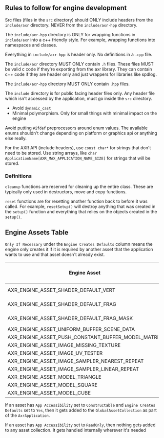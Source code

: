 ## Rules to follow for engine development

Src files (files in the `src` directory) should ONLY include headers from the `include/axr` directory.
NEVER from the `include/axr-hpp` directory.

The `include/axr-hpp` directory is ONLY for wrapping functions in `include/axr` into a c++ friendly style.
For example, wrapping functions into namespaces and classes.

Everything in `include/axr-hpp` is header only. No definitions in a `.cpp` file.

The `include/axr` directory MUST ONLY contain `.h` files. These files MUST be valid c code if they're exporting from the
axr library. They can contain c++ code if they are header only and just wrappers for libraries like spdlog.

The `include/axr-hpp` directory MUST ONLY contain `.hpp` files.

The `include` directory is for public facing header files only.
Any header file which isn't accessed by the application, must go inside the `src` directory.

- Avoid `dynamic_cast`
- Minimal polymorphism. Only for small things with minimal impact on the engine

Avoid putting `#ifdef` preprocessors around enum values. The available enums shouldn't change depending on platform or
graphics api or anything else really.

For the AXR API (include headers), use `const char*` for strings that don't need to be stored.
Use string arrays, like `char ApplicationName[AXR_MAX_APPLICATION_NAME_SIZE]` for strings
that will be stored.

### Definitions

`cleanup` functions are reserved for cleaning up the entire class.
These are typically only used in destructors, move and copy functions.

`reset` functions are for resetting another function back to before it was called.
For example, `resetSetup()` will destroy anything that was created in the `setup()` function and everything that
relies on the objects created in the `setup()`.

## Engine Assets Table

`Only If Necessary` under the `Engine Creates Defaults` column means the engine only creates it if it is required
by another asset that the application wants to use and that asset doesn't already exist.

| Engine Asset                                       | Engine Defined Name | App Accessibility | Engine Creates Defaults |
|----------------------------------------------------|:-------------------:|:-----------------:|:-----------------------:|
| AXR_ENGINE_ASSET_SHADER_DEFAULT_VERT               |         Yes         |   Constructable   |    Only If Necessary    |
| AXR_ENGINE_ASSET_SHADER_DEFAULT_FRAG               |         Yes         |   Constructable   |    Only If Necessary    |
| AXR_ENGINE_ASSET_SHADER_DEFAULT_FRAG_MASK          |         Yes         |   Constructable   |    Only If Necessary    |
| AXR_ENGINE_ASSET_UNIFORM_BUFFER_SCENE_DATA         |         Yes         |     ReadOnly      |           Yes           |
| AXR_ENGINE_ASSET_PUSH_CONSTANT_BUFFER_MODEL_MATRIX |         Yes         |     ReadOnly      |           Yes           |
| AXR_ENGINE_ASSET_IMAGE_MISSING_TEXTURE             |         Yes         |   Constructable   |           Yes           |
| AXR_ENGINE_ASSET_IMAGE_UV_TESTER                   |         No          |   Constructable   |           No            |
| AXR_ENGINE_ASSET_IMAGE_SAMPLER_NEAREST_REPEAT      |         Yes         |   Constructable   |           Yes           |
| AXR_ENGINE_ASSET_IMAGE_SAMPLER_LINEAR_REPEAT       |         Yes         |   Constructable   |           Yes           |
| AXR_ENGINE_ASSET_MODEL_TRIANGLE                    |         No          |   Constructable   |           No            |
| AXR_ENGINE_ASSET_MODEL_SQUARE                      |         No          |   Constructable   |           No            |
| AXR_ENGINE_ASSET_MODEL_CUBE                        |         No          |   Constructable   |           No            |

If an asset has `App Accessibility` set to `Constructable` and `Engine Creates Defaults` set to `Yes`,
then it gets added to the `GlobalAssetCollection` as part of the `AxrApplication`.

If an asset has `App Accessibility` set to `ReadOnly`, then nothing gets added to any asset collection.
It gets handled internally wherever it's needed
